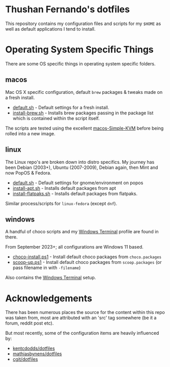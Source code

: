 # Thushan Fernando's dotfiles

This repository contains my configuration files and scripts for my `$HOME` as well as default applications I tend to install.

# Operating System Specific Things

There are some OS specific things in operating system specific folders.

## macos

Mac OS X specific configuration, default `brew` packages & tweaks made on a fresh install.

- [default.sh](macos/default.sh) - Default settings for a fresh install.
- [install-brew.sh](macos/install-brew.sh) - Installs brew packages passing in the package list which is contained within the script itself.

The scripts are tested using the excellent [macos-Simple-KVM](https://github.com/foxlet/macOS-Simple-KVM) before being rolled into a new image.

## linux

The Linux repo's are broken down into distro specifics. My journey has been Debian (2003+), Ubuntu (2007-2009), Debian again, then Mint and now PopOS & Fedora.

- [default.sh](linux-popos/default.sh) - Default settings for gnome/environment on popos
- [install-apt.sh](linux-popos/install-apt.sh) - Installs default packages from apt
- [install-flatpaks.sh](linux-popos/install-flatpaks.sh) - Installs default packages from flatpaks.

Similar process/scripts for `linux-fedora` (except `dnf`).

## windows

A handful of choco scripts and my [Windows Terminal](https://github.com/thushan/dotfiles/blob/main/windows/windows-terminal/settings.json) profile are found in there.

From September 2023+; all configurations are Windows 11 based.

- [choco-install.ps1](windows/package-installers/choco-install.ps1) - Install default choco packages from `choco.packages`
- [scoop-up.ps1](windows/package-installers/scoop-up.ps1) - Install default choco packages from `scoop.packages` (or pass filename in with `-filename`)

Also contains the [Windows Terminal](windows/windows-terminal/README.md) setup.

# Acknowledgements

There has been numerous places the source for the content within this repo was taken from, most are attributed with an 'src' tag somewhere (be it a forum, reddit post etc).

But most recently, some of the configuration items are heavily influenced by:

* [kentcdodds/dotfiles](https://github.com/kentcdodds/dotfiles)
* [mathiasbynens/dotfiles](https://github.com/mathiasbynens/dotfiles)
* [cgit/dotfiles](https://dev.sanctum.geek.nz/cgit/dotfiles.git/about/)
